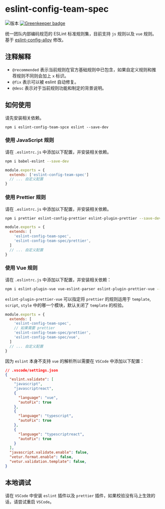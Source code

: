 # eslint-config-team-spec

![版本](https://img.shields.io/badge/eslint--config--team--spec-v1.0.5-blue) [![Greenkeeper badge](https://badges.greenkeeper.io/Yingkaixiang/eslint-config-team-spec.svg)](https://greenkeeper.io/)

统一团队内部编码规范的 ESLint 标准规则集，目前支持 `js` 规则以及 `vue` 规则。基于 [eslint-config-alloy](https://github.com/AlloyTeam/eslint-config-alloy) 修改。

## 注释解释

* `@recommended` 表示当前规则在官方基础规则中已包含，如果自定义规则和推荐规则不同则会加上 `x` 标识。
* `@fix` 表示可以被 eslint 自动修复。
* `@desc` 表示对于当前规则功能和制定的背景说明。

## 如何使用

请先安装相关依赖。

```
npm i eslint-config-team-spce eslint --save-dev
```

### 使用 JavaScript 规则

请在 `.eslintrc.js` 中添加以下配置，并安装相关依赖。

```bash
npm i babel-eslint --save-dev
```

```js
module.exports = {
  extends: ['eslint-config-team-spec']
  // ... 自定义配置
}
```

### 使用 Prettier 规则

请在 `.eslintrc.js` 中添加以下配置，并安装相关依赖。

```bash
npm i prettier eslint-config-prettier eslint-plugin-prettier --save-dev
```

```js
module.exports = {
  extends: [
    'eslint-config-team-spec',
    'eslint-config-team-spec/prettier',
  ]
  // ... 自定义配置
}
```

### 使用 Vue 规则

请在 `.eslintrc.js` 中添加以下配置，并安装相关依赖：

```bash
npm i eslint-plugin-vue vue-eslint-parser eslint-plugin-prettier-vue --save-dev
```

`eslint-plugin-prettier-vue` 可以指定将 `prettier` 的规则运用于 `template`, `script`, `style` 中的哪一个模块，默认关闭了 `template` 的校验。

```js
module.exports = {
  extends: [
    'eslint-config-team-spec',
    // 如果需要 prettier
    'eslint-config-team-spec/prettier',
    'eslint-config-team-spec/vue',
  ]
  // ... 自定义配置
}
```

因为 `eslint` 本身不支持 `vue` 的解析所以需要在 `VSCode` 中添加以下配置：

```json
// .vscode/settings.json
{
  "eslint.validate": [
    "javascript",
    "javascriptreact",
    {
      "language": "vue",
      "autoFix": true
    },
    {
      "language": "typescript",
      "autoFix": true
    },
    {
      "language": "typescriptreact",
      "autoFix": true
    }
  ],
  "javascript.validate.enable": false,
  "vetur.format.enable": false,
  "vetur.validation.template": false,
}
```

## 本地调试

请在 `VSCode` 中安装 `eslint` 插件以及 `prettier` 插件，如果校验没有马上生效的话，请尝试重启 `VSCode`。